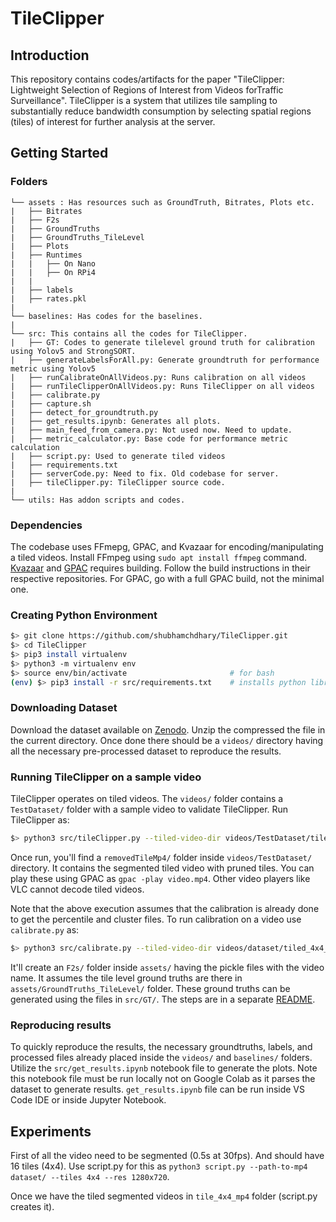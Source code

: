 # TileClipper
## Introduction
This repository contains codes/artifacts for the paper "TileClipper: Lightweight Selection of Regions of Interest from Videos forTraffic Surveillance". TileClipper is a system that utilizes tile sampling to substantially reduce bandwidth consumption by selecting spatial regions (tiles) of interest for further analysis at the server. 

## Getting Started

### Folders
```
└── assets : Has resources such as GroundTruth, Bitrates, Plots etc.
|   ├── Bitrates
|   ├── F2s
|   ├── GroundTruths
|   ├── GroundTruths_TileLevel
|   ├── Plots
|   ├── Runtimes
|   |   ├── On Nano
|   |   ├── On RPi4
|   |
|   ├── labels
|   ├── rates.pkl
|
└── baselines: Has codes for the baselines. 
|              
└── src: This contains all the codes for TileClipper.         
|   ├── GT: Codes to generate tilelevel ground truth for calibration using Yolov5 and StrongSORT.
|   ├── generateLabelsForAll.py: Generate groundtruth for performance metric using Yolov5
|   ├── runCalibrateOnAllVideos.py: Runs calibration on all videos
|   ├── runTileClipperOnAllVideos.py: Runs TileClipper on all videos
|   ├── calibrate.py
|   ├── capture.sh
|   ├── detect_for_groundtruth.py
|   ├── get_results.ipynb: Generates all plots.
|   ├── main_feed_from_camera.py: Not used now. Need to update.
|   ├── metric_calculator.py: Base code for performance metric calculation
|   ├── script.py: Used to generate tiled videos
|   ├── requirements.txt
|   ├── serverCode.py: Need to fix. Old codebase for server.
|   ├── tileClipper.py: TileClipper source code.
|
└── utils: Has addon scripts and codes.    
```

### Dependencies
The codebase uses FFmepg, GPAC, and Kvazaar for encoding/manipulating a tiled videos. Install FFmpeg using `sudo apt install ffmpeg` command. [Kvazaar](https://github.com/ultravideo/kvazaar) and [GPAC](https://github.com/gpac/gpac/wiki/GPAC-Build-Guide-for-Linux) requires building. Follow the build instructions in their respective repositories. For GPAC, go with a full GPAC build, not the minimal one.

### Creating Python Environment
```bash
$> git clone https://github.com/shubhamchdhary/TileClipper.git
$> cd TileClipper
$> pip3 install virtualenv                  
$> python3 -m virtualenv env
$> source env/bin/activate                       # for bash
(env) $> pip3 install -r src/requirements.txt    # installs python libraries
```

### Downloading Dataset
Download the dataset available on [Zenodo](https://doi.org/zenodo/10.5281/zenodo.11179900). Unzip the compressed the file in the current directory. Once done there should be a `videos/` directory having all the necessary pre-processed dataset to reproduce the results.

### Running TileClipper on a sample video
TileClipper operates on tiled videos. The `videos/` folder contains a `TestDataset/` folder with a sample video to validate TileClipper. Run TileClipper as:

```bash
$> python3 src/tileClipper.py --tiled-video-dir videos/TestDataset/tiled_4x4_mp4/AITr1cam10 --percentile-array-filename assets/F2s/f2s_AITr1cam10_cluster10.pkl  --cluster-indices-file assets/F2s/AITr1cam10_cluster_indices.pkl --gamma 1.75
```
Once run, you'll find a `removedTileMp4/` folder inside `videos/TestDataset/` directory. It contains the segmented tiled video with pruned tiles. You can play these using GPAC as `gpac -play video.mp4`. Other video players like VLC cannot decode tiled videos.

Note that the above execution assumes that the calibration is already done to get the percentile and cluster files. To run calibration on a video use `calibrate.py` as:
```bash
$> python3 src/calibrate.py --tiled-video-dir videos/dataset/tiled_4x4_mp4/video_name --assets-folder assets/
```
It'll create an `F2s/` folder inside `assets/` having the pickle files with the video name. It assumes the tile level ground truths are there in `assets/GroundTruths_TileLevel/` folder. These ground truths can be generated using the files in `src/GT/`. The steps are in a separate [README](src/GT/README.md).

### Reproducing results
To quickly reproduce the results, the necessary groundtruths, labels, and processed files already placed inside the `videos/` and `baselines/` folders.
Utilize the `src/get_results.ipynb` notebook file to generate the plots. Note this notebook file must be run locally not on Google Colab as it parses the dataset to generate results. `get_results.ipynb` file can be run inside VS Code IDE or inside Jupyter Notebook.

## Experiments

First of all the video need to be segmented (0.5s at 30fps). And should have 16 tiles (4x4). Use script.py for this as `python3 script.py --path-to-mp4 dataset/ --tiles 4x4 --res 1280x720`.

Once we have the tiled segmented videos in `tile_4x4_mp4` folder (script.py creates it).

